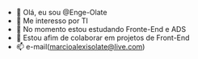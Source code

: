 - 👋 Olá, eu sou @Enge-Olate  
- 👀 Me interesso por TI
- 🌱 No momento estou estudando Fronte-End e ADS
- 💞️ Estou afim de colaborar em projetos de Front-End
- 📫 e-mail(marcioalexisolate@live.com)

<!---
Enge-Olate/Enge-Olate is a ✨ special ✨ repository because its `README.md` (this file) appears on your GitHub profile.
You can click the Preview link to take a look at your changes.
--->
